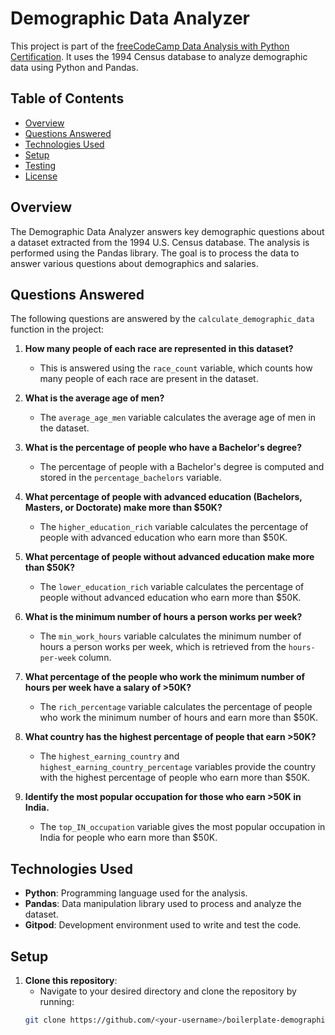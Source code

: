 # Demographic Data Analyzer

This project is part of the [freeCodeCamp Data Analysis with Python Certification](https://www.freecodecamp.org/learn/data-analysis-with-python/). It uses the 1994 Census database to analyze demographic data using Python and Pandas.

## Table of Contents
- [Overview](#overview)
- [Questions Answered](#questions-answered)
- [Technologies Used](#technologies-used)
- [Setup](#setup)
- [Testing](#testing)
- [License](#license)

## Overview

The Demographic Data Analyzer answers key demographic questions about a dataset extracted from the 1994 U.S. Census database. The analysis is performed using the Pandas library. The goal is to process the data to answer various questions about demographics and salaries.

## Questions Answered

The following questions are answered by the `calculate_demographic_data` function in the project:

1. **How many people of each race are represented in this dataset?**
   - This is answered using the `race_count` variable, which counts how many people of each race are present in the dataset.

2. **What is the average age of men?**
   - The `average_age_men` variable calculates the average age of men in the dataset.

3. **What is the percentage of people who have a Bachelor's degree?**
   - The percentage of people with a Bachelor's degree is computed and stored in the `percentage_bachelors` variable.

4. **What percentage of people with advanced education (Bachelors, Masters, or Doctorate) make more than $50K?**
   - The `higher_education_rich` variable calculates the percentage of people with advanced education who earn more than $50K.

5. **What percentage of people without advanced education make more than $50K?**
   - The `lower_education_rich` variable calculates the percentage of people without advanced education who earn more than $50K.

6. **What is the minimum number of hours a person works per week?**
   - The `min_work_hours` variable calculates the minimum number of hours a person works per week, which is retrieved from the `hours-per-week` column.

7. **What percentage of the people who work the minimum number of hours per week have a salary of >50K?**
   - The `rich_percentage` variable calculates the percentage of people who work the minimum number of hours and earn more than $50K.

8. **What country has the highest percentage of people that earn >50K?**
   - The `highest_earning_country` and `highest_earning_country_percentage` variables provide the country with the highest percentage of people who earn more than $50K.

9. **Identify the most popular occupation for those who earn >50K in India.**
   - The `top_IN_occupation` variable gives the most popular occupation in India for people who earn more than $50K.

## Technologies Used

- **Python**: Programming language used for the analysis.
- **Pandas**: Data manipulation library used to process and analyze the dataset.
- **Gitpod**: Development environment used to write and test the code.

## Setup

1. **Clone this repository**:
   - Navigate to your desired directory and clone the repository by running:
   ```bash
   git clone https://github.com/<your-username>/boilerplate-demographic-data-analyzer.git



